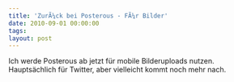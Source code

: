 ```yaml
---
title: 'ZurÃ¼ck bei Posterous - FÃ¼r Bilder'
date: 2010-09-01 00:00:00 
tags: 
layout: post
---
```

<p>Ich werde Posterous ab jetzt f&uuml;r mobile Bilderuploads nutzen. <br />Haupts&auml;chlich f&uuml;r Twitter, aber vielleicht kommt noch mehr nach.</p>
